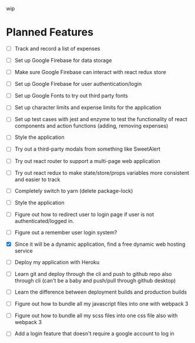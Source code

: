 
wip

# Planned Features
- [ ] Track and record a list of expenses
- [ ] Set up Google Firebase for data storage
- [ ] Make sure Google Firebase can interact with react redux store
- [ ] Set up Google Firebase for user authentication/login
- [ ] Set up Google Fonts to try out third party fonts
- [ ] Set up character limits and expense limits for the application
- [ ] Set up test cases with jest and enzyme to test the functionality of react components and action functions (adding, removing expenses)
- [ ] Style the application
- [ ] Try out a third-party modals from something like SweetAlert
- [ ] Try out react router to support a multi-page web application
- [ ] Try out react redux to make state/store/props variables more consistent and easier to track
- [ ] Completely switch to yarn (delete package-lock)
- [ ] Style the application
- [ ] Figure out how to redirect user to login page if user is not authenticated/logged in.
- [ ] Figure out a remember user login system?
- [x] Since it will be a dynamic application, find a free dynamic web hosting service
- [ ] Deploy my application with Heroku
- [ ] Learn git and deploy through the cli and push to github repo also through cli (can't be a baby and push/pull through github desktop)
- [ ] Learn the difference between deployment builds and production builds
- [ ] Figure out how to bundle all my javascript files into one with webpack 3
- [ ] Figure out how to bundle all my scss files into one css file also with webpack 3
- [ ] Add a login feature that doesn't require a google account to log in


